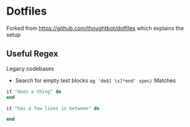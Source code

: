 # Dotfiles

Forked from https://github.com/thoughtbot/dotfiles which explains the setup

## Useful Regex

Legacy codebases
* Search for empty test blocks
`ag 'do$[ \s]*end' spec/`
Matches
```ruby
it "does a thing" do
end

it "has a few lines in between" do

end
```
